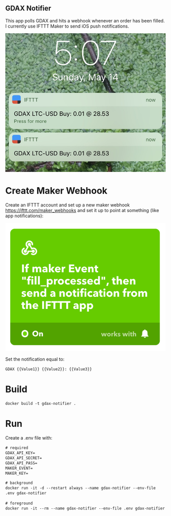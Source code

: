 ## GDAX Notifier

This app polls GDAX and hits a webhook whenever an order has been filled. I currently use IFTTT Maker to send iOS push notifications.

![Notification Screenshot](/images/notification.jpg?raw=true "What iOS Notifications Look Like")

# Create Maker Webhook

Create an IFTTT account and set up a new maker webhook https://ifttt.com/maker_webhooks and set it up to point at something (like app notifications):

![IFTTT Screenshot](/images/ifttt.png?raw=true "What IFTTT Looks Like")

Set the notification equal to:

```
GDAX {{Value1}} {{Value2}}: {{Value3}}
```

# Build

```
docker build -t gdax-notifier .
```

# Run

Create a .env file with:

```
# required
GDAX_API_KEY=
GDAX_API_SECRET=
GDAX_API_PASS=
MAKER_EVENT=
MAKER_KEY=
```

```
# background
docker run -it -d --restart always --name gdax-notifier --env-file .env gdax-notifier

# foreground
docker run -it --rm --name gdax-notifier --env-file .env gdax-notifier
```
